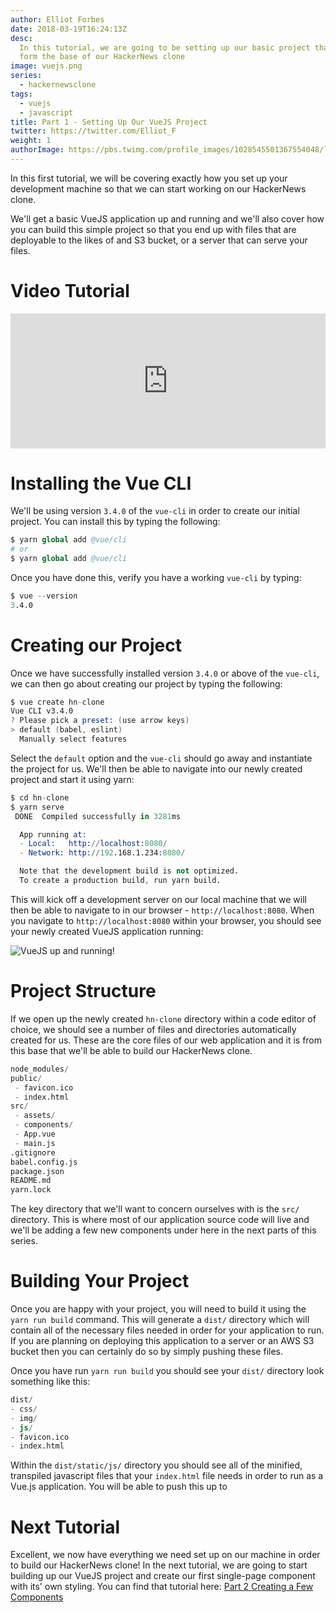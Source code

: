 ```yaml
---
author: Elliot Forbes
date: 2018-03-19T16:24:13Z
desc:
  In this tutorial, we are going to be setting up our basic project that will
  form the base of our HackerNews clone
image: vuejs.png
series:
  - hackernewsclone
tags:
  - vuejs
  - javascript
title: Part 1 - Setting Up Our VueJS Project
twitter: https://twitter.com/Elliot_F
weight: 1
authorImage: https://pbs.twimg.com/profile_images/1028545501367554048/lzr43cQv_400x400.jpg
---
```


In this first tutorial, we will be covering exactly how you set up your
development machine so that we can start working on our HackerNews clone.

We'll get a basic VueJS application up and running and we'll also cover how you
can build this simple project so that you end up with files that are deployable
to the likes of and S3 bucket, or a server that can serve your files.

# Video Tutorial

<div style="position:relative;height:0;padding-bottom:42.76%"><iframe src="https://www.youtube.com/embed/IezF9Gj4Pcc?ecver=2" style="position:absolute;width:100%;height:100%;left:0" width="842" height="360" frameborder="0" allow="autoplay; encrypted-media" allowfullscreen></iframe></div>

# Installing the Vue CLI

We'll be using version `3.4.0` of the `vue-cli` in order to create our initial
project. You can install this by typing the following:

```s
$ yarn global add @vue/cli
# or
$ yarn global add @vue/cli
```

Once you have done this, verify you have a working `vue-cli` by typing:

```s
$ vue --version
3.4.0
```

# Creating our Project

Once we have successfully installed version `3.4.0` or above of the `vue-cli`,
we can then go about creating our project by typing the following:

```s
$ vue create hn-clone
Vue CLI v3.4.0
? Please pick a preset: (use arrow keys)
> default (babel, eslint)
  Manually select features
```

Select the `default` option and the `vue-cli` should go away and instantiate the
project for us. We'll then be able to navigate into our newly created project
and start it using yarn:

```s
$ cd hn-clone
$ yarn serve
 DONE  Compiled successfully in 3281ms                                                                                                                     21:12:44

  App running at:
  - Local:   http://localhost:8080/
  - Network: http://192.168.1.234:8080/

  Note that the development build is not optimized.
  To create a production build, run yarn build.
```

This will kick off a development server on our local machine that we will then
be able to navigate to in our browser - `http://localhost:8080`. When you
navigate to `http://localhost:8080` within your browser, you should see your
newly created VueJS application running:

![VueJS up and running!](https://images.tutorialedge.net/images/hackernews-clone/screenshot-01.png)

# Project Structure

If we open up the newly created `hn-clone` directory within a code editor of
choice, we should see a number of files and directories automatically created
for us. These are the core files of our web application and it is from this base
that we'll be able to build our HackerNews clone.

```s
node_modules/
public/
 - favicon.ico
 - index.html
src/
 - assets/
 - components/
 - App.vue
 - main.js
.gitignore
babel.config.js
package.json
README.md
yarn.lock
```

The key directory that we'll want to concern ourselves with is the `src/`
directory. This is where most of our application source code will live and we'll
be adding a few new components under here in the next parts of this series.

# Building Your Project

Once you are happy with your project, you will need to build it using the
`yarn run build` command. This will generate a `dist/` directory which will
contain all of the necessary files needed in order for your application to run.
If you are planning on deploying this application to a server or an AWS S3
bucket then you can certainly do so by simply pushing these files.

Once you have run `yarn run build` you should see your `dist/` directory look
something like this:

```s
dist/
- css/
- img/
- js/
- favicon.ico
- index.html
```

Within the `dist/static/js/` directory you should see all of the minified,
transpiled javascript files that your `index.html` file needs in order to run as
a Vue.js application. You will be able to push this up to

# Next Tutorial

Excellent, we now have everything we need set up on our machine in order to
build our HackerNews clone! In the next tutorial, we are going to start building
up our VueJS project and create our first single-page component with its' own
styling. You can find that tutorial here:
[Part 2 Creating a Few Components](/projects/hacker-news-clone-vuejs/part-2-creating-few-components/)
